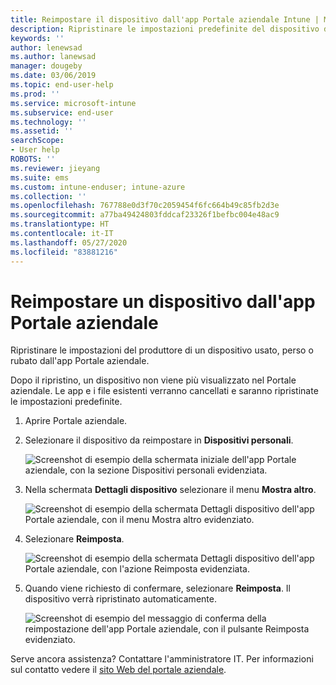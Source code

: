 ```yaml
---
title: Reimpostare il dispositivo dall'app Portale aziendale Intune | Microsoft Docs
description: Ripristinare le impostazioni predefinite del dispositivo da Portale aziendale per Windows 10.
keywords: ''
author: lenewsad
ms.author: lanewsad
manager: dougeby
ms.date: 03/06/2019
ms.topic: end-user-help
ms.prod: ''
ms.service: microsoft-intune
ms.subservice: end-user
ms.technology: ''
ms.assetid: ''
searchScope:
- User help
ROBOTS: ''
ms.reviewer: jieyang
ms.suite: ems
ms.custom: intune-enduser; intune-azure
ms.collection: ''
ms.openlocfilehash: 767788e0d3f70c2059454f6fc664b49c85fb2d3e
ms.sourcegitcommit: a77ba49424803fddcaf23326f1befbc004e48ac9
ms.translationtype: HT
ms.contentlocale: it-IT
ms.lasthandoff: 05/27/2020
ms.locfileid: "83881216"
---
```

# <a name="reset-device-from-the-company-portal-app"></a>Reimpostare un dispositivo dall'app Portale aziendale  

Ripristinare le impostazioni del produttore di un dispositivo usato, perso o rubato dall'app Portale aziendale.  

Dopo il ripristino, un dispositivo non viene più visualizzato nel Portale aziendale. Le app e i file esistenti verranno cancellati e saranno ripristinate le impostazioni predefinite.  


1. Aprire Portale aziendale.  
2. Selezionare il dispositivo da reimpostare in **Dispositivi personali**.   

    ![Screenshot di esempio della schermata iniziale dell'app Portale aziendale, con la sezione Dispositivi personali evidenziata.](./media/1802-cp-app-windows-home.png)  

3. Nella schermata **Dettagli dispositivo** selezionare il menu **Mostra altro**.  

    ![Screenshot di esempio della schermata Dettagli dispositivo dell'app Portale aziendale, con il menu Mostra altro evidenziato.](./media/1802-cp-app-windows-device-details.png)  

4. Selezionare **Reimposta**.  

     ![Screenshot di esempio della schermata Dettagli dispositivo dell'app Portale aziendale, con l'azione Reimposta evidenziata. ](./media/1802-cp-app-windows-device-details-reset.png)  

5. Quando viene richiesto di confermare, selezionare **Reimposta**. Il dispositivo verrà ripristinato automaticamente.  

     ![Screenshot di esempio del messaggio di conferma della reimpostazione dell'app Portale aziendale, con il pulsante Reimposta evidenziato. ](./media/1802-cp-app-windows-reset-confirm.png)  

Serve ancora assistenza? Contattare l'amministratore IT. Per informazioni sul contatto vedere il [sito Web del portale aziendale](https://go.microsoft.com/fwlink/?linkid=2010980).  
